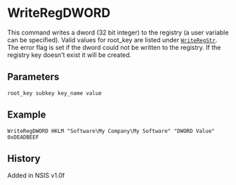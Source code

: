 # WriteRegDWORD

This command writes a dword (32 bit integer) to the registry (a user variable can be specified). Valid values for root_key are listed under [`WriteRegStr`][1]. The error flag is set if the dword could not be written to the registry. If the registry key doesn't exist it will be created.

## Parameters

    root_key subkey key_name value

## Example

    WriteRegDWORD HKLM "Software\My Company\My Software" "DWORD Value" 0xDEADBEEF

## History

Added in NSIS v1.0f

[1]: WriteRegStr.md
